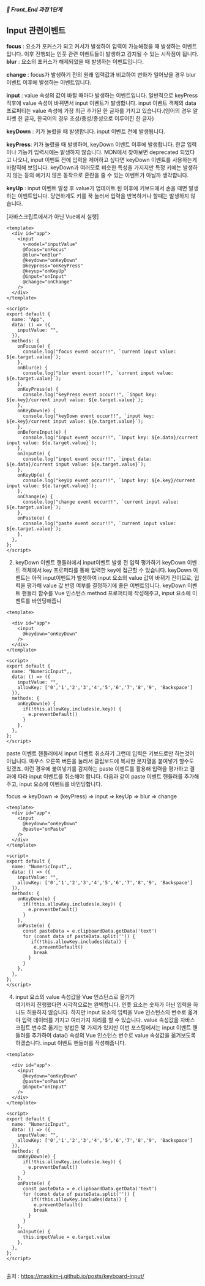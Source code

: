 ##### 🍑  Front_End 과정 1단계 

  
## Input 관련이벤트 

**focus** : 요소가 포커스가 되고 커서가 발생하여 입력이 가능해졌을 때 발생하는 이벤트입니다. 이후 진행되는 인풋 관련 이벤트들이 발생하고 감지될 수 있는 시작점이 됩니다.
**blur** : 요소의 포커스가 해제되었을 때 발생하는 이벤트입니다.

**change** : focus가 발생하기 전의 원래 입력값과 비교하여 변화가 일어났을 경우 blur 이벤트 이후에 발생하는 이벤트입니다.

**input** : value 속성의 값이 바뀔 때마다 발생하는 이벤트입니다. 일반적으로 keyPress 직후에 value 속성이 바뀌면서 input 이벤트가 발생합니다. input 이벤트 객체의 data 프로퍼티는 value 속성에 가장 최근 추가된 한 글자를 가지고 있습니다.(영어의 경우 알파벳 한 글자, 한국어의 경우 초성/중성/종성으로 이루어진 한 글자)

**keyDown** : 키가 눌렸을 때 발생합니다. input 이벤트 전에 발생됩니다.

**keyPress**: 키가 눌렸을 때 발생하며, keyDown 이벤트 이후에 발생합니다. 한글 입력이나 기능키 입력시에는 발생하지 않습니다. MDN에서 찾아보면 deprecated 되었다고 나오니, input 이벤트 전에 입력을 제어하고 싶다면 keyDown 이벤트를 사용하는게 바람직해 보입니다. keyDown과 여러모로 비슷한 특성을 가지지만 특정 키에는 발생하지 않는 등의 예기치 않은 동작으로 혼란을 줄 수 있는 이벤트가 아닐까 생각합니다.

**keyUp** : input 이벤트 발생 후 value가 업데이트 된 이후에 키보드에서 손을 떼면 발생하는 이벤트입니다. 당연하게도 키를 꾹 눌러서 입력을 반복하거나 할때는 발생하지 않습니다.


[자바스크립트에서가 아닌 Vue에서 실행] 
```  
<template>
  <div id="app">
    <input
      v-model="inputValue"
      @focus="onFocus"
      @blur="onBlur"
      @keydown="onKeyDown"
      @keypress="onKeyPress"
      @keyup="onKeyUp"
      @input="onInput"
      @change="onChange"
    />
  </div>
</template>
​
<script>
export default {
  name: "App",
  data: () => ({
    inputValue: "",
  }),
  methods: {
    onFocus(e) {
      console.log("focus event occur!!", `current input value: ${e.target.value}`);
    },
    onBlur(e) {
      console.log("blur event occur!!", `current input value: ${e.target.value}`);
    },
    onKeyPress(e) {
      console.log("keyPress event occur!!", `input key: ${e.key}/current input value: ${e.target.value}`);
    },
    onKeyDown(e) {
      console.log("keyDown event occur!!", `input key: ${e.key}/current input value: ${e.target.value}`);
    },
    onBeforeInput(e) {
      console.log("input event occur!!", `input key: ${e.data}/current input value: ${e.target.value}`);
    },
    onInput(e) {
      console.log("input event occur!!", `input data: ${e.data}/current input value: ${e.target.value}`);
    },
    onKeyUp(e) {
      console.log("keyUp event occur!!", `input key: ${e.key}/current input value: ${e.target.value}`);
    },
    onChange(e) {
      console.log("change event occur!!", `current input value: ${e.target.value}`);
    },
    onPaste(e) {
      console.log("paste event occur!!", `current input value: ${e.target.value}`);
    },
  },      
};
</script>

```

2. keyDown 이벤트 핸들러에서 input이벤트 발생 전 입력 평가하기
keyDown 이벤트 객체에서 key 프로퍼티를 통해 입력한 key에 접근할 수 있습니다. keyDown 이벤트는 아직 input이벤트가 발생하여 input 요소의 value 값이 바뀌기 전이므로, 입력을 평가해 value 값 반영 여부를 결정하기에 좋은 이벤트입니다. keyDown 이벤트 핸들러 함수를 Vue 인스턴스 method 프로퍼티에 작성해주고, input 요소에 이벤트를 바인딩해줍니


```
<template>
​
  <div id="app">
    <input
      @keydown="onKeyDown"
    />
  </div>
</template>
​
<script>
export default {
  name: "NumericInput",,
  data: () => ({
    inputValue: "",
    allowKey: ['0','1','2','3','4','5','6','7','8','9', 'Backspace']
  }),
  methods: {
    onKeyDown(e) {
      if(!this.allowKey.includes(e.key)) {
        e.preventDefault()
      }
    },
  },
};
</script>
```



paste 이벤트 핸들러에서 input 이벤트 취소하기
그런데 입력은 키보드로만 하는것이 아닙니다. 마우스 오른쪽 버튼을 눌러서 클립보드에 복사한 문자열을 붙여넣기 할수도 있겠죠. 이런 경우에 붙여넣기를 감지하는 paste 이벤트를 활용해 입력을 평가하고 결과에 따라 input 이벤트를 취소해야 합니다. 다음과 같이 paste 이벤트 핸들러를 추가해주고, input 요소에 이벤트를 바인딩합니다.



focus => keyDown => (keyPress) => input => keyUp => blur => change
```
<template>
  <div id="app">
    <input
      @keydown="onKeyDown"
      @paste="onPaste"
    />
  </div>
</template>
​
<script>
export default {
  name: "NumericInput",,
  data: () => ({
    inputValue: "",
    allowKey: ['0','1','2','3','4','5','6','7','8','9', 'Backspace']
  }),
  methods: {
    onKeyDown(e) {
      if(!this.allowKey.includes(e.key)) {
        e.preventDefault()
      }
    },
    onPaste(e) {
      const pasteData = e.clipboardData.getData('text')
      for (const data of pasteData.split('')) {
         if(!this.allowKey.includes(data)) {
          e.preventDefault()
          break
        }
      }
    },
  },
};
</script>

```

4. input 요소의 value 속성값을 Vue 인스턴스로 옮기기    
여기까지 진행했다면 시각적으로는 완벽합니다. 인풋 요소는 숫자가 아닌 입력을 하나도 허용하지 않습니다. 하지만 input 요소의 입력을 Vue 인스턴스의 변수로 옮겨야 입력 데이터를 가지고 여러가지 처리를 할 수 있습니다. value 속성값을 자바스크립트 변수로 옮기는 방법은 몇 가지가 있지만 이번 포스팅에서는 input 이벤트 핸들러를 추가하여 data() 속성의 Vue 인스턴스 변수로 value 속성값을 옮겨보도록 하겠습니다. input 이벤트 핸들러를 작성해줍니다.


```
<template>
​
  <div id="app">
    <input
      @keydown="onKeyDown"
      @paste="onPaste"
      @input="onInput"
    />
  </div>
</template>
​
<script>
export default {
  name: "NumericInput",
  data: () => ({
    inputValue: "",
    allowKey: ['0','1','2','3','4','5','6','7','8','9', 'Backspace']
  }),
  methods: {
    onKeyDown(e) {
      if(!this.allowKey.includes(e.key)) {
        e.preventDefault()
      }
    },
    onPaste(e) {
      const pasteData = e.clipboardData.getData('text')
      for (const data of pasteData.split('')) {
         if(!this.allowKey.includes(data)) {
          e.preventDefault()
          break
        }
      }
    },
    onInput(e) {
      this.inputValue = e.target.value
    },
  },
};
</script>


```



출처 : https://maxkim-j.github.io/posts/keyboard-input/











